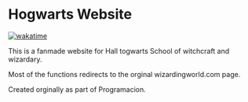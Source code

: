 # Hogwarts Website

[![wakatime](https://wakatime.com/badge/github/ikp-773/Hogwarts.svg)](https://wakatime.com/badge/github/ikp-773/Hogwarts)

This is a fanmade website for Hall togwarts School of witchcraft and wizardary.

Most of the functions redirects to the orginal wizardingworld.com page.

Created orginally as part of Programacion.


